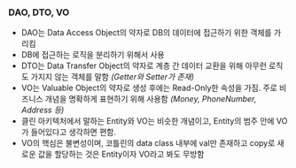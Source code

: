 ### DAO, DTO, VO

- DAO는 Data Access Object의 약자로 DB의 데이터에 접근하기 위한 객체를 가리킴
- DB에 접근하는 로직을 분리하기 위해서 사용
- DTO는 Data Transfer Object의 약자로 계층 간 데이터 교환을 위해 아무런 로직도 가지지 않는 객체를 말함 _(Getter와 Setter가 존재)_
- VO는 Valuable Object의 약자로 생성 후에는 Read-Only한 속성을 가짐. 주로 비즈니스 개념을 명확하게 표현하기 위해 사용함 _(Money, PhoneNumber, Address 등)_
- 클린 아키텍처에서 말하는 Entity와 VO는 비슷한 개념이고, Entity의 범주 안에 VO가 들어있다고 생각하면 편함.
- VO의 핵심은 불변성이며, 코틀린의 data class 내부에 val만 존재하고 copy로 새로운 값을 할당하는 것은 Entity이자 VO라고 봐도 무방함
